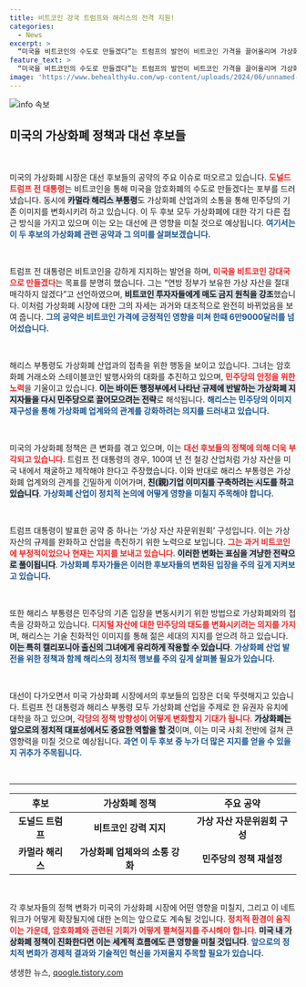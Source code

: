 ```yaml
---
title: 비트코인 강국 트럼프와 해리스의 전격 지원!
categories:
  - News
excerpt: >
  “미국을 비트코인의 수도로 만들겠다”는 트럼프의 발언이 비트코인 가격을 끌어올리며 가상화폐 논란을 촉발하고 있다. 해리스도 업계와 접촉 시도를 통해 가상 자산 규제 문제에 적극 대응하는 모습이다. 대선 후보들이 가상화폐에 뛰어드는 이유는?
feature_text: >
  “미국을 비트코인의 수도로 만들겠다”는 트럼프의 발언이 비트코인 가격을 끌어올리며 가상화폐 논란을 촉발하고 있다. 해리스도 업계와 접촉 시도를 통해 가상 자산 규제 문제에 적극 대응하는 모습이다. 대선 후보들이 가상화폐에 뛰어드는 이유는?
image: 'https://www.behealthy4u.com/wp-content/uploads/2024/06/unnamed-file.png'
---
```


<p><img src="https://www.behealthy4u.com/wp-content/uploads/2024/06/unnamed-file.png" alt="info 속보" /></p>

<h2 data-ke-size="size26">미국의 가상화폐 정책과 대선 후보들</h2>

<p data-ke-size="size16">&nbsp;</p>

<p>미국의 가상화폐 시장은 대선 후보들의 공약의 주요 이슈로 떠오르고 있습니다. <b><span style="color: #ee2323;">도널드 트럼프 전 대통령</span></b>는 비트코인을 통해 미국을 암호화폐의 수도로 만들겠다는 포부를 드러냈습니다. 동시에 <b><span style="background-color: #21538527;">카멀라 해리스 부통령</span></b>도 가상화폐 산업과의 소통을 통해 민주당의 기존 이미지를 변화시키려 하고 있습니다. 이 두 후보 모두 가상화폐에 대한 각기 다른 접근 방식을 가지고 있으며 이는 오는 대선에 큰 영향을 미칠 것으로 예상됩니다. <b><span style="color: #1a5490;">여기서는 이 두 후보의 가상화폐 관련 공약과 그 의미를 살펴보겠습니다.</span></b></p>

<p data-ke-size="size16">&nbsp;</p>

<p>트럼프 전 대통령은 비트코인을 강하게 지지하는 발언을 하며, <b><span style="color: #ee2323;">미국을 비트코인 강대국으로 만들겠다</span></b>는 목표를 분명히 했습니다. 그는 “연방 정부가 보유한 가상 자산을 절대 매각하지 않겠다”고 선언하였으며, <b><span style="background-color: #21538527;">비트코인 투자자들에게 매도 금지 원칙을 강조</span></b>했습니다. 이처럼 가상화폐 시장에 대한 그의 자세는 과거와 대조적으로 완전히 바뀌었음을 보여 줍니다. <b><span style="color: #1a5490;">그의 공약은 비트코인 가격에 긍정적인 영향을 미쳐 한때 6만9000달러를 넘어섰습니다.</span></b></p>

<p data-ke-size="size16">&nbsp;</p>

<p>해리스 부통령도 가상화폐 산업과의 접촉을 위한 행동을 보이고 있습니다. 그녀는 암호화폐 거래소와 스테이블코인 발행사와의 대화를 추진하고 있으며, <b><span style="color: #ee2323;">민주당의 안정을 위한 노력</span></b>을 기울이고 있습니다. <b><span style="background-color: #21538527;">이는 바이든 행정부에서 나타난 규제에 반발하는 가상화폐 지지자들을 다시 민주당으로 끌어모으려는 전략</span></b>로 해석됩니다. <b><span style="color: #1a5490;">해리스는 민주당의 이미지 재구성을 통해 가상화폐 업계와의 관계를 강화하려는 의지를 드러내고 있습니다.</span></b></p>

<p data-ke-size="size16">&nbsp;</p>

<p>미국의 가상화폐 정책은 큰 변화를 겪고 있으며, 이는 <b><span style="color: #ee2323;">대선 후보들의 정책에 의해 더욱 부각되고 있습니다</span></b>. 트럼프 전 대통령의 경우, 100여 년 전 철강 산업처럼 가상 자산을 미국 내에서 채굴하고 제작해야 한다고 주장했습니다. 이와 반대로 해리스 부통령은 가상화폐 업계와의 관계를 긴밀하게 이어가며, <b><span style="background-color: #21538527;">친(親)기업 이미지를 구축하려는 시도를 하고 있습니다</span></b>. <b><span style="color: #1a5490;">가상화폐 산업이 정치적 논의에 어떻게 영향을 미칠지 주목해야 합니다.</span></b></p>

<p data-ke-size="size16">&nbsp;</p>

<p>트럼프 대통령이 발표한 공약 중 하나는 ‘가상 자산 자문위원회’ 구성입니다. 이는 가상 자산의 규제를 완화하고 산업을 촉진하기 위한 노력으로 보입니다. <b><span style="color: #ee2323;">그는 과거 비트코인에 부정적이었으나 현재는 지지를 보내고 있습니다</span></b>. <b><span style="background-color: #21538527;">이러한 변화는 표심을 겨냥한 전략으로 풀이됩니다</span></b>. <b><span style="color: #1a5490;">가상화폐 투자가들은 이러한 후보자들의 변화된 입장을 주의 깊게 지켜보고 있습니다.</span></b></p>

<p data-ke-size="size16">&nbsp;</p>

<p>또한 해리스 부통령은 민주당의 기존 입장을 변동시키기 위한 방법으로 가상화폐와의 접촉을 강화하고 있습니다. <b><span style="color: #ee2323;">디지털 자산에 대한 민주당의 태도를 변화시키려는 의지를 가지</span></b>며, 해리스는 기술 친화적인 이미지를 통해 젊은 세대의 지지를 얻으려 하고 있습니다. <b><span style="background-color: #21538527;">이는 특히 캘리포니아 출신의 그녀에게 유리하게 작용할 수 있습니다</span></b>. <b><span style="color: #1a5490;">가상화폐 산업 발전을 위한 정책과 함께 해리스의 정치적 행보를 주의 깊게 살펴볼 필요가 있습니다.</span></b></p>

<p data-ke-size="size16">&nbsp;</p>

<p>대선이 다가오면서 미국 가상화폐 시장에서의 후보들의 입장은 더욱 뚜렷해지고 있습니다. 트럼프 전 대통령과 해리스 부통령 모두 가상화폐 산업을 주제로 한 유권자 유치에 대학을 하고 있으며, <b><span style="color: #ee2323;">각당의 정책 방향성이 어떻게 변화할지 기대가 됩니다</span></b>. <b><span style="background-color: #21538527;">가상화폐는 앞으로의 정치적 대표성에서도 중요한 역할을 할 것</span></b>이며, 이는 미국 사회 전반에 걸쳐 큰 영향력을 미칠 것으로 예상됩니다. <b><span style="color: #1a5490;">과연 이 두 후보 중 누가 더 많은 지지를 얻을 수 있을지 귀추가 주목됩니다.</span></b></p>

<p data-ke-size="size16">&nbsp;</p>

<hr>

<table style="width: 100%;">
    <thead>
        <tr>
            <th style="text-align: center;"><b>후보</b></th>
            <th style="text-align: center;"><b>가상화폐 정책</b></th>
            <th style="text-align: center;"><b>주요 공약</b></th>
        </tr>
    </thead>
    <tbody>
        <tr>
            <td style="text-align: center; height: 17px;"><b>도널드 트럼프</b></td>
            <td style="text-align: center; height: 17px;"><b>비트코인 강력 지지</b></td>
            <td style="text-align: center; height: 17px;"><b>가상 자산 자문위원회 구성</b></td>
        </tr>
        <tr>
            <td style="text-align: center; height: 17px;"><b>카멀라 해리스</b></td>
            <td style="text-align: center; height: 17px;"><b>가상화폐 업체와의 소통 강화</b></td>
            <td style="text-align: center; height: 17px;"><b>민주당의 정책 재설정</b></td>
        </tr>
    </tbody>
</table>

<p data-ke-size="size16">&nbsp;</p>

<p>각 후보자들의 정책 변화가 미국의 가상화폐 시장에 어떤 영향을 미칠지, 그리고 이 네트워크가 어떻게 확장될지에 대한 논의는 앞으로도 계속될 것입니다. <b><span style="color: #ee2323;">정치적 환경이 움직이는 가운데, 암호화폐와 관련된 기회가 어떻게 펼쳐질지를 주시해야 합니다</span></b>. <b><span style="background-color: #21538527;">미국 내 가상화폐 정책이 진화한다면 이는 세계적 흐름에도 큰 영향을 미칠 것입니다</span></b>. <b><span style="color: #1a5490;">앞으로의 정치적 변화가 경제적 결과와 기술적인 혁신을 가져올지 주목할 필요가 있습니다.</span></b></p>
생생한 뉴스, <a href="https://qoogle.tistory.com" rel="dofollow">qoogle.tistory.com</a>


